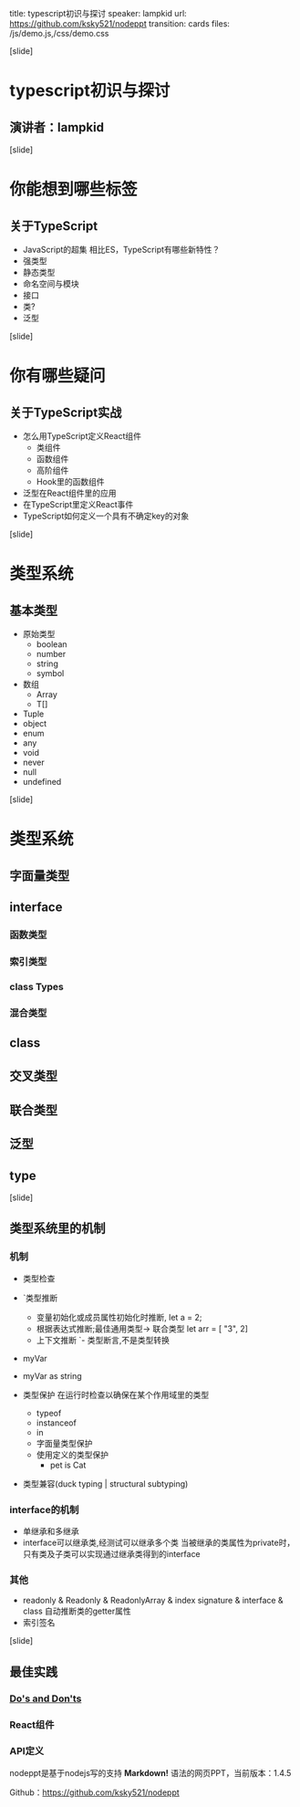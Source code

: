 title: typescript初识与探讨
speaker: lampkid
url: https://github.com/ksky521/nodeppt
transition: cards
files: /js/demo.js,/css/demo.css

[slide]

# typescript初识与探讨
## 演讲者：lampkid

[slide]

# 你能想到哪些标签
## 关于TypeScript
- JavaScript的超集
相比ES，TypeScript有哪些新特性？
- 强类型
- 静态类型 
- 命名空间与模块
- 接口
- 类?
- 泛型


[slide]
# 你有哪些疑问
## 关于TypeScript实战
- 怎么用TypeScript定义React组件 
  - 类组件
  - 函数组件
  - 高阶组件
  - Hook里的函数组件
- 泛型在React组件里的应用
- 在TypeScript里定义React事件
- TypeScript如何定义一个具有不确定key的对象

[slide]

# 类型系统
## 基本类型 
  - 原始类型
    - boolean
    - number
    - string
    - symbol
- 数组
  - Array<T>
  - T[]
- Tuple
- object 
- enum 
- any
- void
- never
- null
- undefined

[slide]
# 类型系统
## 字面量类型
## interface
### 函数类型
### 索引类型
### class Types
### 混合类型
## class
## 交叉类型
## 联合类型
## 泛型
## type



[slide]
## 类型系统里的机制 
### 机制
- 类型检查
- `类型推断
  - 变量初始化或成员属性初始化时推断, 
    let a = 2;
  - 根据表达式推断;最佳通用类型-> 联合类型
    let arr = [ "3", 2]
  - 上下文推断
`- 类型断言,不是类型转换
 - <string>myVar
 - myVar as string
- 类型保护
  在运行时检查以确保在某个作用域里的类型
  - typeof
  - instanceof
  - in
  - 字面量类型保护
  - 使用定义的类型保护
     - pet is Cat 

- 类型兼容(duck typing | structural subtyping)
### interface的机制
- 单继承和多继承
- interface可以继承类,经测试可以继承多个类
当被继承的类属性为private时，只有类及子类可以实现通过继承类得到的interface

### 其他
- readonly & Readonly<T> & ReadonlyArray<T> & index signature & interface & class 自动推断类的getter属性
- 索引签名

[slide]

## 最佳实践 
### [Do's and Don'ts](/)
### React组件
### API定义


nodeppt是基于nodejs写的支持 **Markdown!** 语法的网页PPT，当前版本：1.4.5

Github：https://github.com/ksky521/nodeppt
